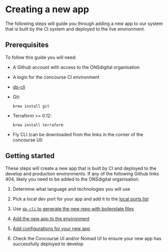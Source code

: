 Creating a new app
==================

The following steps will guide you through adding a new app to our system that is built by the CI system and deployed to the live environment.

Prerequisites
-------------

To follow this guide you will need:

* A Github account with access to the ONSdigital organisation

* A login for the concourse CI environment

* [dp-cli](https://github.com/ONSdigital/dp-cli)

* Git:

  ```
  brew install git
  ```

* Terraform >= 0.12:

  ```
  brew install terraform
  ```

* Fly CLI (can be downloaded from the links in the corner of the concourse UI)

Getting started
---------------

These steps will create a new app that is built by CI and deployed to the develop and production environments.  If any of the following Github links 404, likely you need to be added to the ONSdigital organisation.

1. Determine what language and technologies you will use

2. Pick a local dev port for your app and add it to the [local ports list](PORTS.md)

3. Use [`dp-cli` to generate the new repo with boilerplate files](https://github.com/ONSdigital/dp-cli/tree/master/project_generation/COMPLETE_PROJECT_SETUP.md)

4. [Add the new app to the environment](https://github.com/ONSdigital/dp-setup#adding-a-new-app)

5. [Add configurations for your new app](https://github.com/ONSdigital/dp-configs#adding-a-new-app)

6. Check the Concourse UI and/or Nomad UI to ensure your new app has successfully deployed to develop

